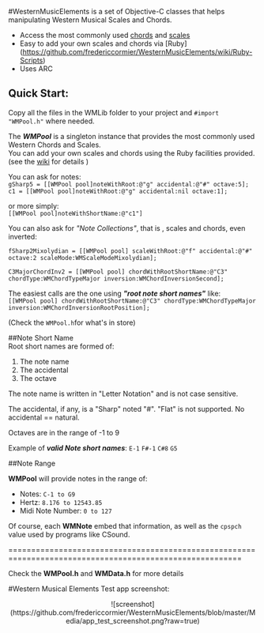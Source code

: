 


#WesternMusicElements is a set of Objective-C classes that helps manipulating Western Musical Scales and Chords.

- Access the most commonly used [chords](https://github.com/fredericcormier/WesternMusicElements/wiki/Chords)  and [scales](https://github.com/fredericcormier/WesternMusicElements/wiki/Scales)  
- Easy to add your own scales and chords via [Ruby] (https://github.com/fredericcormier/WesternMusicElements/wiki/Ruby-Scripts)  
- Uses ARC



## Quick Start:

Copy all the files in the WMLib folder to your project and  `#import "WMPool.h"` where needed.

The ***WMPool*** is a singleton instance that provides the most commonly used Western Chords and  Scales.  
You can add your own scales and chords using the Ruby facilities provided. (see the [wiki](https://github.com/fredericcormier/WesternMusicElements/wiki/Ruby-Scripts) for details )


You can ask for notes:  
`gSharp5 = [[WMPool pool]noteWithRoot:@"g" accidental:@"#" octave:5];`  
`c1 = [[WMPool pool]noteWithRoot:@"g" accidental:nil octave:1];`  

or more simply:  
`[[WMPool pool]noteWithShortName:@"c1"]`

You can also ask for *"Note Collections"*, that is , scales and chords, even inverted:   
 
`fSharp2Mixolydian = [[WMPool pool] scaleWithRoot:@"f" accidental:@"#" octave:2 scaleMode:WMScaleModeMixolydian];` 
 
`C3MajorChordInv2 = [[WMPool pool] chordWithRootShortName:@"C3" chordType:WMChordTypeMajor inversion:WMChordInversionSecond];`




The easiest calls are the one using ***"root note short names"*** like:  
`[[WMPool pool] chordWithRootShortName:@"C3" chordType:WMChordTypeMajor inversion:WMChordInversionRootPosition];`  

(Check the `WMPool.h`for what's in store)

##Note Short Name  
Root short names are formed of:

1. The note name
2. The accidental
3. The octave
 
The note name is written in "Letter Notation" and is not case sensitive.

The accidental, if any, is a "Sharp" noted "#". "Flat" is not supported. No accidental == natural.

Octaves are in the range of -1 to 9

Example of ***valid Note short names***:
`E-1` `F#-1` `C#8` `G5`

##Note Range

**WMPool** will provide notes in the range of:

- Notes: `C-1 to G9`
- Hertz: `8.176 to 12543.85`
- Midi Note Number: `0 to 127`

Of course, each **WMNote** embed that information, as well as the `cpspch` value used by programs like CSound. 

=========================================================================================================

Check the **WMPool.h** and **WMData.h** for more details 

#Western Musical Elements Test app screenshot:
<center>
![screenshot]  
(https://github.com/fredericcormier/WesternMusicElements/blob/master/Media/app_test_screenshot.png?raw=true)
</center>



